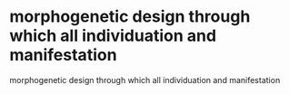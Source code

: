 # morphogenetic design through which all individuation and manifestation

morphogenetic design through which all individuation and manifestation
